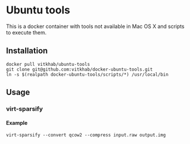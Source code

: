# Ubuntu tools
This is a docker container with tools not available in Mac OS X and scripts to execute them.

## Installation
```
docker pull vitkhab/ubuntu-tools
git clone git@github.com:vitkhab/docker-ubuntu-tools.git
ln -s $(realpath docker-ubuntu-tools/scripts/*) /usr/local/bin
```

## Usage
### virt-sparsify
#### Example
```
virt-sparsify --convert qcow2 --compress input.raw output.img
```
